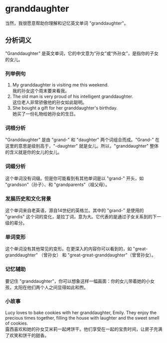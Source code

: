 # granddaughter

当然，我很愿意帮助你理解和记忆英文单词 "granddaughter"。

  

## 分析词义

  

"Granddaughter" 是英文单词，它的中文意为“孙女”或“外孙女”，是指你的子女的女儿。

  

### 列举例句

  

1.  My granddaughter is visiting me this weekend.  
    我的孙女这个周末要来看我。
2.  The old man is very proud of his intelligent granddaughter.  
    这位老人非常骄傲他的孙女如此聪明。
3.  She bought a gift for her granddaughter's birthday.  
    她买了一份礼物给她孙女的生日。

  

### 词根分析

  

"Granddaughter" 是由 "grand-" 和 "daughter" 两个词组合而成。"Grand-" 在这里的意思是级别高于，"-daughter" 就是女儿。所以，"granddaughter" 整体的含义就是你的女儿的女儿。

  

### 词缀分析

  

这个单词没有词缀。但是你可能看到有其他单词是以 "grand-" 开头，如 "grandson"（孙子）、和 "grandparents"（祖父母）。

  

### 发展历史和文化背景

  

这个单词来自老英语，源自14世纪的英格兰。其中的 "grand-" 是使用的 "grandis" 这个词的变化，是拉丁词，意为大。它代表的是通过子女关系到的下一级的辈分。

  

### 单词变形

  

这个单词没有其他常见的变形。在更深入的内容你可以看到的，如 "great-granddaughter" （曾孙女） 和 "great-great-granddaughter"（曾曾孙女）。

  

### 记忆辅助

  

要记住 "granddaughter"，你可以想象这样一幅画面：你的女儿带着她的小女孩，太阳在他们两个人之间显得如此和煦。

  

### 小故事

  

Lucy loves to bake cookies with her granddaughter, Emily. They enjoy the precious times together, filling the house with laughter and the sweet smell of cookies.  
露西喜欢和她的孙女艾米莉一起烤饼干。他们享受在一起的宝贵时间，让房子充满了欢笑和饼干的甜香。
